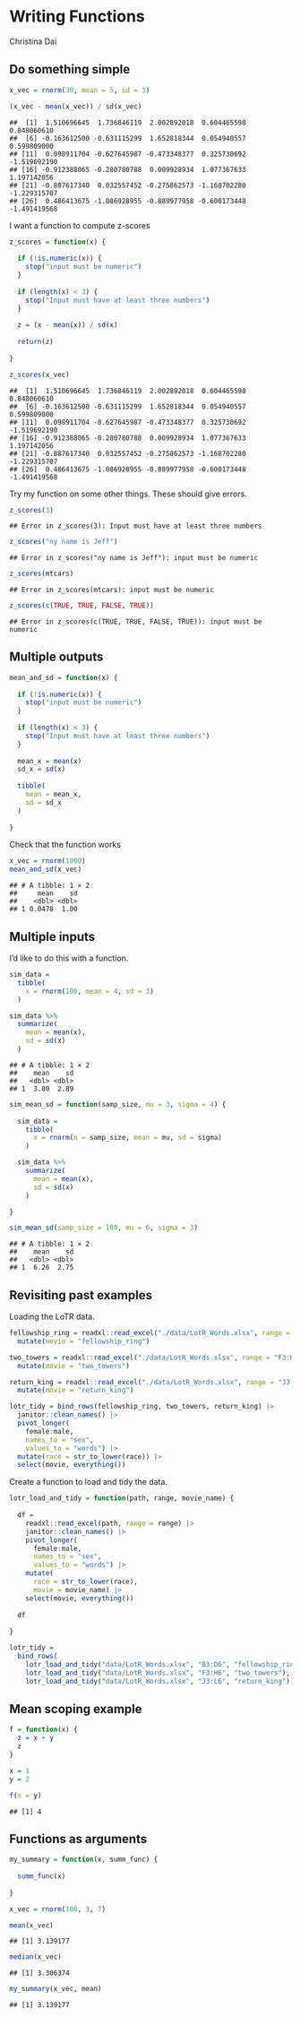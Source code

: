 Writing Functions
================
Christina Dai

## Do something simple

``` r
x_vec = rnorm(30, mean = 5, sd = 3)

(x_vec - mean(x_vec)) / sd(x_vec)
```

    ##  [1]  1.510696645  1.736846119  2.002892018  0.604465598  0.848060610
    ##  [6] -0.163612500 -0.631115299  1.652818344  0.054940557  0.599809000
    ## [11]  0.098911704 -0.627645987 -0.473348377  0.325730692 -1.519692190
    ## [16] -0.912388065 -0.280780788  0.009928934  1.077367633  1.197142056
    ## [21] -0.887617340  0.032557452 -0.275862573 -1.168702280 -1.229315707
    ## [26]  0.486413675 -1.086928955 -0.889977958 -0.600173448 -1.491419568

I want a function to compute z-scores

``` r
z_scores = function(x) {
  
  if (!is.numeric(x)) {
    stop("input must be numeric")
  }
  
  if (length(x) < 3) {
    stop("Input must have at least three numbers")
  }
  
  z = (x - mean(x)) / sd(x)
  
  return(z)
  
}

z_scores(x_vec)
```

    ##  [1]  1.510696645  1.736846119  2.002892018  0.604465598  0.848060610
    ##  [6] -0.163612500 -0.631115299  1.652818344  0.054940557  0.599809000
    ## [11]  0.098911704 -0.627645987 -0.473348377  0.325730692 -1.519692190
    ## [16] -0.912388065 -0.280780788  0.009928934  1.077367633  1.197142056
    ## [21] -0.887617340  0.032557452 -0.275862573 -1.168702280 -1.229315707
    ## [26]  0.486413675 -1.086928955 -0.889977958 -0.600173448 -1.491419568

Try my function on some other things. These should give errors.

``` r
z_scores(3)
```

    ## Error in z_scores(3): Input must have at least three numbers

``` r
z_scores("ny name is Jeff")
```

    ## Error in z_scores("ny name is Jeff"): input must be numeric

``` r
z_scores(mtcars)
```

    ## Error in z_scores(mtcars): input must be numeric

``` r
z_scores(c(TRUE, TRUE, FALSE, TRUE))
```

    ## Error in z_scores(c(TRUE, TRUE, FALSE, TRUE)): input must be numeric

## Multiple outputs

``` r
mean_and_sd = function(x) {
  
  if (!is.numeric(x)) {
    stop("input must be numeric")
  }
  
  if (length(x) < 3) {
    stop("Input must have at least three numbers")
  }
  
  mean_x = mean(x)
  sd_x = sd(x)
  
  tibble(
    mean = mean_x,
    sd = sd_x
  )
  
}
```

Check that the function works

``` r
x_vec = rnorm(1000)
mean_and_sd(x_vec)
```

    ## # A tibble: 1 × 2
    ##     mean    sd
    ##    <dbl> <dbl>
    ## 1 0.0478  1.00

## Multiple inputs

I’d like to do this with a function.

``` r
sim_data = 
  tibble(
    x = rnorm(100, mean = 4, sd = 3)
  )

sim_data %>% 
  summarize(
    mean = mean(x),
    sd = sd(x)
  )
```

    ## # A tibble: 1 × 2
    ##    mean    sd
    ##   <dbl> <dbl>
    ## 1  3.80  2.89

``` r
sim_mean_sd = function(samp_size, mu = 3, sigma = 4) {
  
  sim_data = 
    tibble(
      x = rnorm(n = samp_size, mean = mu, sd = sigma)
    )

  sim_data %>% 
    summarize(
      mean = mean(x),
      sd = sd(x)
    )

}

sim_mean_sd(samp_size = 100, mu = 6, sigma = 3)
```

    ## # A tibble: 1 × 2
    ##    mean    sd
    ##   <dbl> <dbl>
    ## 1  6.26  2.75

## Revisiting past examples

Loading the LoTR data.

``` r
fellowship_ring = readxl::read_excel("./data/LotR_Words.xlsx", range = "B3:D6") |>
  mutate(movie = "fellowship_ring")

two_towers = readxl::read_excel("./data/LotR_Words.xlsx", range = "F3:H6") |>
  mutate(movie = "two_towers")

return_king = readxl::read_excel("./data/LotR_Words.xlsx", range = "J3:L6") |>
  mutate(movie = "return_king")

lotr_tidy = bind_rows(fellowship_ring, two_towers, return_king) |>
  janitor::clean_names() |>
  pivot_longer(
    female:male,
    names_to = "sex",
    values_to = "words") |> 
  mutate(race = str_to_lower(race)) |> 
  select(movie, everything()) 
```

Create a function to load and tidy the data.

``` r
lotr_load_and_tidy = function(path, range, movie_name) {
  
  df = 
    readxl::read_excel(path, range = range) |>
    janitor::clean_names() |>
    pivot_longer(
      female:male,
      names_to = "sex",
      values_to = "words") |>
    mutate(
      race = str_to_lower(race),
      movie = movie_name) |> 
    select(movie, everything())
  
  df
  
}

lotr_tidy = 
  bind_rows(
    lotr_load_and_tidy("data/LotR_Words.xlsx", "B3:D6", "fellowship_ring"),
    lotr_load_and_tidy("data/LotR_Words.xlsx", "F3:H6", "two_towers"),
    lotr_load_and_tidy("data/LotR_Words.xlsx", "J3:L6", "return_king"))
```

## Mean scoping example

``` r
f = function(x) {
  z = x + y
  z
}

x = 1
y = 2

f(x = y)
```

    ## [1] 4

## Functions as arguments

``` r
my_summary = function(x, summ_func) {
  
  summ_func(x)
  
}

x_vec = rnorm(100, 3, 7)

mean(x_vec)
```

    ## [1] 3.139177

``` r
median(x_vec)
```

    ## [1] 3.306374

``` r
my_summary(x_vec, mean)
```

    ## [1] 3.139177
